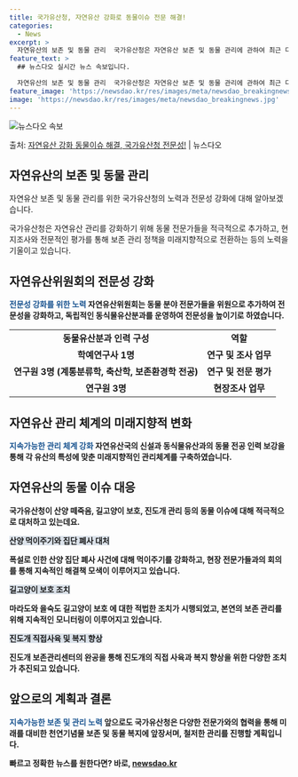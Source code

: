 ```yaml
---
title: 국가유산청, 자연유산 강화로 동물이슈 전문 해결!
categories:
  - News
excerpt: >
  자연유산의 보존 및 동물 관리  국가유산청은 자연유산 보존 및 동물 관리에 관하여 최근 다양한 비판에 직면하…
feature_text: >
  ## 뉴스다오 실시간 뉴스 속보입니다.

  자연유산의 보존 및 동물 관리  국가유산청은 자연유산 보존 및 동물 관리에 관하여 최근 다양한 비판에 직면하…
feature_image: 'https://newsdao.kr/res/images/meta/newsdao_breakingnews.jpg'
image: 'https://newsdao.kr/res/images/meta/newsdao_breakingnews.jpg'
---
```


![뉴스다오 속보](https://newsdao.kr/res/images/meta/newsdao_breakingnews.jpg)

<p>출처: <a href="https://newsdao.kr/4516" rel="dofollow">자연유산 강화 동물이슈 해결, 국가유산청 전문성!</a> | 뉴스다오</p>

<h2 data-ke-size="size26">자연유산의 보존 및 동물 관리</h2>
자연유산 보존 및 동물 관리를 위한 국가유산청의 노력과 전문성 강화에 대해 알아보겠습니다.

<p data-ke-size="size16">국가유산청은 자연유산 관리를 강화하기 위해 동물 전문가들을 적극적으로 추가하고, 현지조사와 전문적인 평가를 통해 보존 관리 정책을 미래지향적으로 전환하는 등의 노력을 기울이고 있습니다.</p>

<h2 data-ke-size="size24">자연유산위원회의 전문성 강화</h2>
<b><span style="color: #1a5490;">전문성 강화를 위한 노력</span><b>
자연유산위원회는 동물 분야 전문가들을 위원으로 추가하여 전문성을 강화하고, 독립적인 동식물유산분과를 운영하여 전문성을 높이기로 하였습니다.

<table>
  <tr>
    <td style="text-align: center; height: 17px;"><b>동물유산분과 인력 구성</b></td>
    <td style="text-align: center; height: 17px;"><b>역할</b></td>
  </tr>
  <tr>
    <td style="text-align: center; height: 17px;"><b>학예연구사 1명</b></td>
    <td style="text-align: center; height: 17px;"><b>연구 및 조사 업무</b></td>
  </tr>
  <tr>
    <td style="text-align: center; height: 17px;"><b>연구원 3명 (계통분류학, 축산학, 보존환경학 전공)</b></td>
    <td style="text-align: center; height: 17px;"><b>연구 및 전문 평가</b></td>
  </tr>
  <tr>
    <td style="text-align: center; height: 17px;"><b>연구원 3명</b></td>
    <td style="text-align: center; height: 17px;"><b>현장조사 업무</b></td>
  </tr>
</table>

<h2 data-ke-size="size24">자연유산 관리 체계의 미래지향적 변화</h2>
<b><span style="color: #1a5490;">지속가능한 관리 체계 강화</span><b>
자연유산국의 신설과 동식물유산과의 동물 전공 인력 보강을 통해 각 유산의 특성에 맞춘 미래지향적인 관리체계를 구축하였습니다.

<h2 data-ke-size="size24">자연유산의 동물 이슈 대응</h2>
국가유산청이 산양 떼죽음, 길고양이 보호, 진도개 관리 등의 동물 이슈에 대해 적극적으로 대처하고 있는데요.

<p data-ke-size="size16"><b><span style="background-color: #21538527;">산양 먹이주기와 집단 폐사 대처</span></b><p>
폭설로 인한 산양 집단 폐사 사건에 대해 먹이주기를 강화하고, 현장 전문가들과의 회의를 통해 지속적인 해결책 모색이 이루어지고 있습니다.

<p data-ke-size="size16"><b><span style="background-color: #21538527;">길고양이 보호 조치</span></b><p>
마라도와 을숙도 길고양이 보호 에 대한 적법한 조치가 시행되었고, 본연의 보존 관리를 위해 지속적인 모니터링이 이루어지고 있습니다.

<p data-ke-size="size16"><b><span style="background-color: #21538527;">진도개 직접사육 및 복지 향상</span></b><p>
진도개 보존관리센터의 완공을 통해 진도개의 직접 사육과 복지 향상을 위한 다양한 조치가 추진되고 있습니다.

<h2 data-ke-size="size24">앞으로의 계획과 결론</h2>
<b><span style="color: #1a5490;">지속가능한 보존 및 관리 노력</span><b>
앞으로도 국가유산청은 다양한 전문가와의 협력을 통해 미래를 대비한 천연기념물 보존 및 동물 복지에 앞장서며, 철저한 관리를 진행할 계획입니다. 

빠르고 정확한 뉴스를 원한다면? 바로, <a href="https://newsdao.kr" rel="dofollow">newsdao.kr</a>


